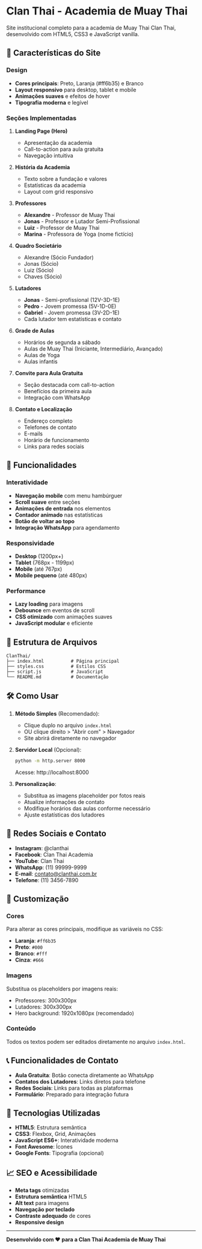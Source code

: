# Clan Thai - Academia de Muay Thai

Site institucional completo para a academia de Muay Thai Clan Thai, desenvolvido com HTML5, CSS3 e JavaScript vanilla.

## 🥊 Características do Site

### Design
- **Cores principais**: Preto, Laranja (#ff6b35) e Branco
- **Layout responsivo** para desktop, tablet e mobile
- **Animações suaves** e efeitos de hover
- **Tipografia moderna** e legível

### Seções Implementadas

1. **Landing Page (Hero)**
   - Apresentação da academia
   - Call-to-action para aula gratuita
   - Navegação intuitiva

2. **História da Academia**
   - Texto sobre a fundação e valores
   - Estatísticas da academia
   - Layout com grid responsivo

3. **Professores**
   - **Alexandre** - Professor de Muay Thai
   - **Jonas** - Professor e Lutador Semi-Profissional
   - **Luiz** - Professor de Muay Thai
   - **Marina** - Professora de Yoga (nome fictício)

4. **Quadro Societário**
   - Alexandre (Sócio Fundador)
   - Jonas (Sócio)
   - Luiz (Sócio)
   - Chaves (Sócio)

5. **Lutadores**
   - **Jonas** - Semi-profissional (12V-3D-1E)
   - **Pedro** - Jovem promessa (5V-1D-0E)
   - **Gabriel** - Jovem promessa (3V-2D-1E)
   - Cada lutador tem estatísticas e contato

6. **Grade de Aulas**
   - Horários de segunda a sábado
   - Aulas de Muay Thai (Iniciante, Intermediário, Avançado)
   - Aulas de Yoga
   - Aulas infantis

7. **Convite para Aula Gratuita**
   - Seção destacada com call-to-action
   - Benefícios da primeira aula
   - Integração com WhatsApp

8. **Contato e Localização**
   - Endereço completo
   - Telefones de contato
   - E-mails
   - Horário de funcionamento
   - Links para redes sociais

## 🚀 Funcionalidades

### Interatividade
- **Navegação mobile** com menu hambúrguer
- **Scroll suave** entre seções
- **Animações de entrada** nos elementos
- **Contador animado** nas estatísticas
- **Botão de voltar ao topo**
- **Integração WhatsApp** para agendamento

### Responsividade
- **Desktop** (1200px+)
- **Tablet** (768px - 1199px)
- **Mobile** (até 767px)
- **Mobile pequeno** (até 480px)

### Performance
- **Lazy loading** para imagens
- **Debounce** em eventos de scroll
- **CSS otimizado** com animações suaves
- **JavaScript modular** e eficiente

## 📁 Estrutura de Arquivos

```
ClanThai/
├── index.html          # Página principal
├── styles.css          # Estilos CSS
├── script.js           # JavaScript
└── README.md           # Documentação
```

## 🛠️ Como Usar

1. **Método Simples** (Recomendado):
   - Clique duplo no arquivo `index.html`
   - OU clique direito > "Abrir com" > Navegador
   - Site abrirá diretamente no navegador

2. **Servidor Local** (Opcional):
   ```bash
   python -m http.server 8000
   ```
   Acesse: http://localhost:8000

2. **Personalização**:
   - Substitua as imagens placeholder por fotos reais
   - Atualize informações de contato
   - Modifique horários das aulas conforme necessário
   - Ajuste estatísticas dos lutadores

## 📱 Redes Sociais e Contato

- **Instagram**: @clanthai
- **Facebook**: Clan Thai Academia
- **YouTube**: Clan Thai
- **WhatsApp**: (11) 99999-9999
- **E-mail**: contato@clanthai.com.br
- **Telefone**: (11) 3456-7890

## 🎨 Customização

### Cores
Para alterar as cores principais, modifique as variáveis no CSS:
- **Laranja**: `#ff6b35`
- **Preto**: `#000`
- **Branco**: `#fff`
- **Cinza**: `#666`

### Imagens
Substitua os placeholders por imagens reais:
- Professores: 300x300px
- Lutadores: 300x300px
- Hero background: 1920x1080px (recomendado)

### Conteúdo
Todos os textos podem ser editados diretamente no arquivo `index.html`.

## 📞 Funcionalidades de Contato

- **Aula Gratuita**: Botão conecta diretamente ao WhatsApp
- **Contatos dos Lutadores**: Links diretos para telefone
- **Redes Sociais**: Links para todas as plataformas
- **Formulário**: Preparado para integração futura

## 🔧 Tecnologias Utilizadas

- **HTML5**: Estrutura semântica
- **CSS3**: Flexbox, Grid, Animações
- **JavaScript ES6+**: Interatividade moderna
- **Font Awesome**: Ícones
- **Google Fonts**: Tipografia (opcional)

## 📈 SEO e Acessibilidade

- **Meta tags** otimizadas
- **Estrutura semântica** HTML5
- **Alt text** para imagens
- **Navegação por teclado**
- **Contraste adequado** de cores
- **Responsive design**

---

**Desenvolvido com ❤️ para a Clan Thai Academia de Muay Thai**